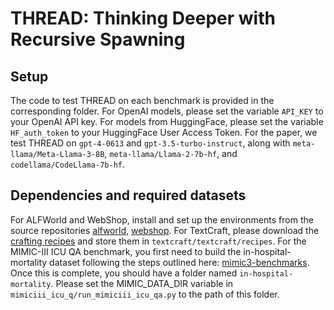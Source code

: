 # THREAD: Thinking Deeper with Recursive Spawning

## Setup
The code to test THREAD on each benchmark is provided in the corresponding folder. For OpenAI models, please set the variable `API_KEY` to your OpenAI API key. For models from HuggingFace, please set the variable `HF_auth_token` to your HuggingFace User Access Token. For the paper, we test THREAD on `gpt-4-0613` and `gpt-3.5-turbo-instruct`, along with `meta-llama/Meta-Llama-3-8B`, `meta-llama/Llama-2-7b-hf`, and `codellama/CodeLlama-7b-hf`.

## Dependencies and required datasets
For ALFWorld and WebShop, install and set up the environments from the source repositories [alfworld](https://github.com/alfworld/alfworld), [webshop](https://github.com/princeton-nlp/WebShop). For TextCraft, please download the [crafting recipes](https://github.com/InventivetalentDev/minecraft-assets/tree/1.16.5/data/minecraft/recipes) and store them in `textcraft/textcraft/recipes`. For the MIMIC-III ICU QA benchmark, you first need to build the in-hospital-mortality dataset following the steps outlined here: [mimic3-benchmarks](https://github.com/YerevaNN/mimic3-benchmarks). Once this is complete, you should have a folder named `in-hospital-mortality`. Please set the MIMIC_DATA_DIR variable in `mimiciii_icu_q/run_mimiciii_icu_qa.py` to the path of this folder.



